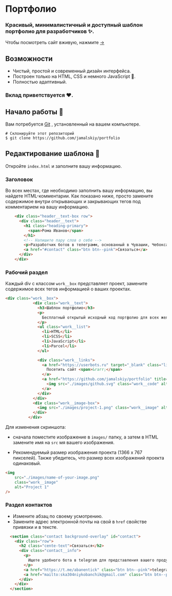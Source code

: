 # Портфолио

### Красивый, минималистичный и доступный шаблон портфолио для разработчиков ✨.

Чтобы посмотреть сайт вживую, нажмите [  &rarr;](http://userbots.ru)

## Возможности

- Чистый, простой и современный дизайн интерфейса.
- Построен только на HTML, CSS и немного JavaScript 🔨.
- Полностью адаптивный.

### Вклад приветствуется ❤️.

## Начало работы 🚀

Вам потребуется [Git](https://git-scm.com) , установленный на вашем компьютере.
```
# Склонируйте этот репозиторий
$ git clone https://github.com/jamalskiy/portfolio
```

## Редактирование шаблона 🔨

Откройте `index.html` и заполните вашу информацию.

### Заголовок

Во всех местах, где необходимо заполнить вашу информацию, вы найдете HTML-комментарии. Как показано ниже, просто замените содержимое внутри открывающих и закрывающих тегов под комментарием на вашу информацию.
```html
    <div class="header__text-box row">
      <div class="header__text">
        <h1 class="heading-primary">
          <span>Рома Иванов</span>
        </h1>
        <!-- Напишите пару слов о себе -->
        <p>Разработчик ботов в телеграмм, основанный в Чувашии, Чебоксары.</p>
        <a href="#contact" class="btn btn--pink">Связаться</a>
      </div>
    </div>
```

### Рабочий раздел

Каждый div с классом `work__box` представляет проект, замените содержимое всех тегов информацией о ваших проектах.

```html
<div class="work__box">
            <div class="work__text">
              <h3>Шаблон портфолио</h3>
              <p>
                Бесплатный открытый исходный код портфолио для всех желающих использовать.
              </p>
              <ul class="work__list">
                <li>HTML</li>
                <li>SCSS</li>
                <li>JavaScript</li>
                <li>Parcel</li>
              </ul>

              <div class="work__links">
                <a href="https://userbots.ru" target="_blank" class="link__text">
                  Посетить сайт <span>&rarr;</span>
                </a>
                <a href="https://github.com/jamalskiy/portfolio" title="Посмотреть исходный код" target="_blank">
                  <img src="./images/github.svg" class="work__code" alt="GitHub">
                </a>
              </div>
            </div>
            <div class="work__image-box">
              <img src="./images/project-1.png" class="work__image" alt="Проект 1" />
            </div>
          </div>
```

Для изменения скриншота:
- сначала поместите изображение в `images/` папку, а затем в HTML замените имя на `src` мя вашего изображения.

- Рекомендуемый размер изображения проекта (1366 x 767 пикселей). Также убедитесь, что размер всех изображений проекта одинаковый.

```html
<img
    src="./images/name-of-your-image.png"
    class="work__image"
    alt="Project 1"
/>
```

### Раздел контактов

- Измените абзац по своему усмотрению.
- Замените адрес электронной почты на свой в `href` свойстве привязки и в тексте.

```html
  <section class="contact background-overlay" id="contact">
    <div class="row">
      <h2 class="cente-text">Связаться</h2>
      <div class="contact__info">
        <p>
          Ищете удобного бота в telegram для представления вашего продукта или бизнеса? Хотите задать вопрос? В любом случае, не стесняйтесь, свяжитесь со мной. Самый быстрый способ связаться со мной - через telegram.
        </p>
        <a href="https://t.me/abanentick" class="btn btn--pink">telegram</a>
        <a href="mailto:ska304niykobanchik@gmail.com" class="btn btn--pink">mail</a>
      </div>
    </div>
  </section>
```
